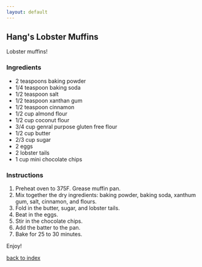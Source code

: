 ```yaml
---
layout: default
---
```


<!---
This is a comment. Note the triple dash to start, but double to end
-->

## Hang's Lobster Muffins
<!---
hang-yin
-->
Lobster muffins!

### Ingredients
- 2 teaspoons baking powder
- 1/4 teaspoon baking soda
- 1/2 teaspoon salt
- 1/2 teaspoon xanthan gum
- 1/2 teaspoon cinnamon
- 1/2 cup almond flour
- 1/2 cup coconut flour
- 3/4 cup genral purpose gluten free flour
- 1/2 cup butter
- 2/3 cup sugar
- 2 eggs
- 2 lobster tails
- 1 cup mini chocolate chips

### Instructions
1. Preheat oven to 375F. Grease muffin pan.
2. Mix together the dry ingredients: baking powder, baking soda, xanthum gum, salt, cinnamon, and flours.
3. Fold in the butter, sugar, and lobster tails.
4. Beat in the eggs.
5. Stir in the chocolate chips.
6. Add the batter to the pan.
7. Bake for 25 to 30 minutes.

Enjoy!

<!--
Keep this link to return to the index
-->
[back to index](../)